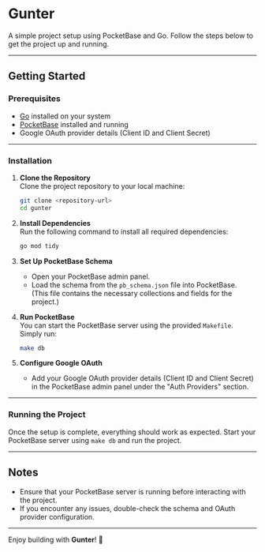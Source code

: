 # Gunter

A simple project setup using PocketBase and Go. Follow the steps below to get the project up and running.

---

## Getting Started

### Prerequisites
- [Go](https://go.dev/) installed on your system
- [PocketBase](https://pocketbase.io/) installed and running
- Google OAuth provider details (Client ID and Client Secret)

---

### Installation

1. **Clone the Repository**  
   Clone the project repository to your local machine:
   ```bash
   git clone <repository-url>
   cd gunter
   ```

2. **Install Dependencies**  
   Run the following command to install all required dependencies:
   ```bash
   go mod tidy
   ```

3. **Set Up PocketBase Schema**  
   - Open your PocketBase admin panel.
   - Load the schema from the `pb_schema.json` file into PocketBase.  
     (This file contains the necessary collections and fields for the project.)

4. **Run PocketBase**  
   You can start the PocketBase server using the provided `Makefile`. Simply run:
   ```bash
   make db
   ```

5. **Configure Google OAuth**  
   - Add your Google OAuth provider details (Client ID and Client Secret) in the PocketBase admin panel under the "Auth Providers" section.

---

### Running the Project

Once the setup is complete, everything should work as expected. Start your PocketBase server using `make db` and run the project.

---

## Notes

- Ensure that your PocketBase server is running before interacting with the project.
- If you encounter any issues, double-check the schema and OAuth provider configuration.

---

Enjoy building with **Gunter**! 🎉
